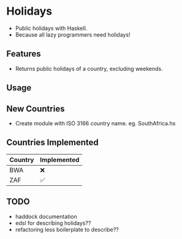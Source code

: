 # Holidays
- Public holidays with Haskell.
- Because all lazy programmers need holidays!

## Features
- Returns public holidays of a country, excluding weekends.

## Usage


## New Countries
- Create module with ISO 3166 country name. eg. SouthAfrica.hs

## Countries Implemented
| Country | Implemented |
| --- | ----------- |
| BWA | &#x274c; |
| ZAF | &#x2705; |

## TODO
- haddock documentation
- edsl for describing holidays??
- refactoring less boilerplate to describe??
